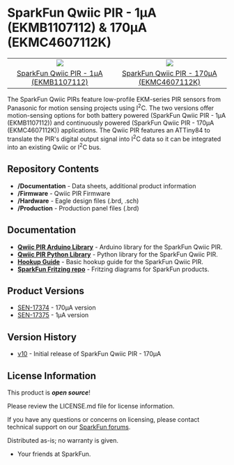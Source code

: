 SparkFun Qwiic PIR - 1&micro;A (EKMB1107112) & 170&micro;A (EKMC4607112K)
========================================

<table class="table table-hover table-striped table-bordered">
    <tr align="center">
      <td><a href="https://www.sparkfun.com/products/17375"><img src="https://cdn.sparkfun.com/assets/parts/1/6/4/0/7/17375-SparkFun_Qwiic_PIR_-_1uA__EKMB1107112_-01.jpg"></a></td>
      <td><a href="https://www.sparkfun.com/products/17374"><img src="https://cdn.sparkfun.com/assets/parts/1/6/4/0/6/17374-SparkFun_Qwiic_PIR_-_170uA__EKMC4607112K_-01A.jpg"></a></td>
    </tr>
    <tr align="center">
      <td><a href="https://www.sparkfun.com/products/17375">SparkFun Qwiic PIR - 1&micro;A (EKMB1107112)</a></td>
      <td><a href="https://www.sparkfun.com/products/17374">SparkFun Qwiic PIR - 170&micro;A (EKMC4607112K)</a></td>
    </tr>
</table>

The SparkFun Qwiic PIRs feature low-profile EKM-series PIR sensors from Panasonic for motion sensing projects using I<sup>2</sup>C. The two versions offer motion-sensing options for both battery powered (SparkFun Qwiic PIR - 1&micro;A (EKMB1107112)) and continuously powered (SparkFun Qwiic PIR - 170&micro;A (EKMC4607112K)) applications. The Qwiic PIR features an ATTiny84 to translate the PIR's digital output signal into I<sup>2</sup>C data so it can be integrated into an existing Qwiic or I<sup>2</sup>C bus.

Repository Contents
-------------------

* **/Documentation** - Data sheets, additional product information
* **/Firmware** - Qwiic PIR Firmware
* **/Hardware** - Eagle design files (.brd, .sch)
* **/Production** - Production panel files (.brd)

Documentation
--------------
* **[Qwiic PIR Arduino Library](https://github.com/sparkfun/SparkFun_Qwiic_PIR_Arduino_Library)** - Arduino library for the SparkFun Qwiic PIR.
* **[Qwiic PIR Python Library](https://github.com/sparkfun/Qwiic_PIR_Py)** - Python library for the SparkFun Qwiic PIR.
* **[Hookup Guide](https://learn.sparkfun.com/tutorials/qwiic-pir-hookup-guide)** - Basic hookup guide for the SparkFun Qwiic PIR.
* **[SparkFun Fritzing repo](https://github.com/sparkfun/Fritzing_Parts)** - Fritzing diagrams for SparkFun products.

Product Versions
----------------
* [SEN-17374](https://www.sparkfun.com/products/17374) - 170&micro;A version
* [SEN-17375](https://www.sparkfun.com/products/17375) - 1&micro;A version

Version History
---------------
* [v10](https://www.sparkfun.com/products/17374) - Initial release of SparkFun Qwiic PIR - 170&micro;A

License Information
-------------------

This product is _**open source**_! 

Please review the LICENSE.md file for license information. 

If you have any questions or concerns on licensing, please contact technical support on our [SparkFun forums](https://forum.sparkfun.com/viewforum.php?f=152).

Distributed as-is; no warranty is given.

- Your friends at SparkFun.
